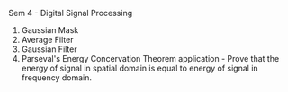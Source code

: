 Sem 4 - Digital Signal Processing

1. Gaussian Mask
2. Average Filter
3. Gaussian Filter
4. Parseval's Energy Concervation Theorem application - Prove that the energy of signal in spatial domain is equal to energy of signal in frequency domain.
